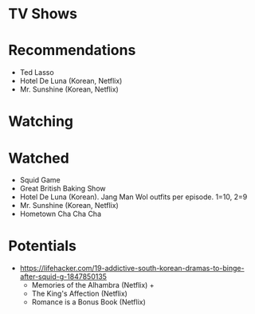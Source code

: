 # TV Shows

# Recommendations
* Ted Lasso
* Hotel De Luna (Korean, Netflix)
* Mr. Sunshine (Korean, Netflix)

# Watching

# Watched
* Squid Game
* Great British Baking Show
* Hotel De Luna (Korean). Jang Man Wol outfits per episode. 1=10, 2=9
* Mr. Sunshine (Korean, Netflix)
* Hometown Cha Cha Cha

# Potentials
* https://lifehacker.com/19-addictive-south-korean-dramas-to-binge-after-squid-g-1847850135
  * Memories of the Alhambra (Netflix) +
  * The King's Affection (Netflix)
  * Romance is a Bonus Book (Netflix)
